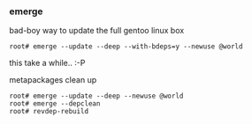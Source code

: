 ### emerge

bad-boy way to update the full gentoo linux box
```
root# emerge --update --deep --with-bdeps=y --newuse @world
```
this take a while.. :-P

metapackages clean up
```
root# emerge --update --deep --newuse @world
root# emerge --depclean
root# revdep-rebuild
```
